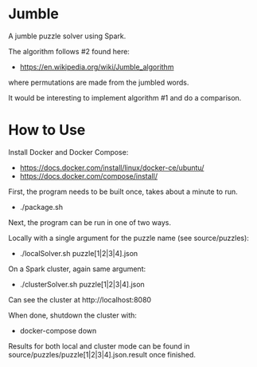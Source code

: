 # Jumble
A jumble puzzle solver using Spark.

The algorithm follows #2 found here:
* https://en.wikipedia.org/wiki/Jumble_algorithm

where permutations are made from the jumbled words.

It would be interesting to implement algorithm #1 and do a comparison.

# How to Use
Install Docker and Docker Compose:
* https://docs.docker.com/install/linux/docker-ce/ubuntu/
* https://docs.docker.com/compose/install/

First, the program needs to be built once, takes about a minute to run.
* ./package.sh

Next, the program can be run in one of two ways.

Locally with a single argument for the puzzle name (see source/puzzles):
* ./localSolver.sh puzzle[1|2|3|4].json

On a Spark cluster, again same argument:
* ./clusterSolver.sh puzzle[1|2|3|4].json

Can see the cluster at http://localhost:8080

When done, shutdown the cluster with:
* docker-compose down

Results for both local and cluster mode can be found in source/puzzles/puzzle[1|2|3|4].json.result once finished.
